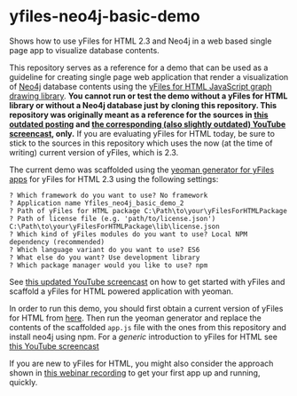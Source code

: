 # yfiles-neo4j-basic-demo
Shows how to use yFiles for HTML 2.3 and Neo4j in a web based single page app to visualize database contents.

This repository serves as a reference for a demo that can be used as a guideline for creating single page web application that render a visualization of [Neo4j](https://www.neo4j.com) database contents using the [yFiles for HTML JavaScript graph drawing library](https://www.yworks.com/yfileshtml). __You cannot run or test the demo without a yFiles for HTML library or without a Neo4j database just by cloning this repository. This repository was originally meant as a reference for the sources in [this outdated posting](https://medium.com/neo4j/neo4j-graph-visualization-like-a-pro-18651963ebd4) and [the corresponding (also slightly outdated) YouTube screencast](https://youtu.be/ABixtyDjcKc), only.__ If you are evaluating yFiles for HTML today, be sure to stick to the sources in this repository which uses the now (at the time of writing) current version of yFiles, which is 2.3.

The current demo was scaffolded using the [yeoman generator for yFiles apps](https://www.npmjs.com/package/generator-yfiles-app) for yFiles for HTML 2.3 using the following settings: 

```
? Which framework do you want to use? No framework
? Application name Yfiles_neo4j_basic_demo_2
? Path of yFiles for HTML package C:\Path\to\your\yFilesForHTMLPackage
? Path of license file (e.g. 'path/to/license.json') C:\Path\to\your\yFilesForHTMLPackage\lib\license.json
? Which kind of yFiles modules do you want to use? Local NPM dependency (recommended)
? Which language variant do you want to use? ES6
? What else do you want? Use development library
? Which package manager would you like to use? npm
```
See [this updated YouTube screencast](https://youtu.be/fgY4ezIfVjI) on how to get started with yFiles and scaffold a yFiles for HTML powered application with yeoman.

In order to run this demo, you should first obtain a current version of yFiles for HTML from [here](https://www.yworks.com/products/yfiles-for-html/evaluate). 
Then run the yeoman generator and replace the contents of the scaffolded `app.js` file with the ones from this repository and install neo4j using npm. 
For a *generic* introduction to yFiles for HTML see [this YouTube screencast](https://youtu.be/QITNGXNGM3w)

If you are new to yFiles for HTML, you might also consider the approach shown in [this webinar recording](https://youtu.be/_Gz773u-TBQ) to get your first app up and running, quickly.
